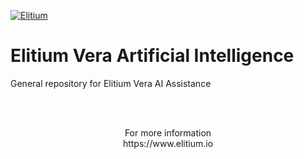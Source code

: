 <a href="https://www.elitium.io/wp-content/uploads/2018/12/logo-1.png" target="_blank"><img src="https://www.elitium.io/wp-content/uploads/2018/12/logo-1.png" border="0" alt="Elitium"></a>


# Elitium Vera Artificial Intelligence

General repository for Elitium Vera AI Assistance

<br>
<br>

<p align="center">For more information<br>
https://www.elitium.io</p>
